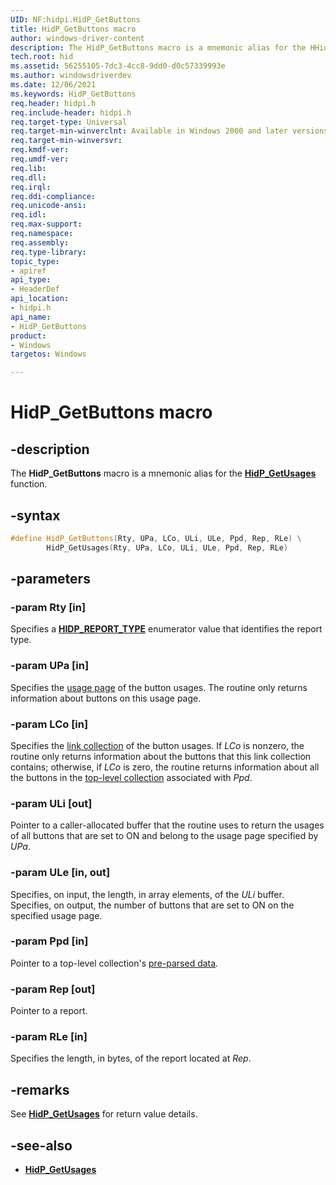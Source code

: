 ```yaml
---
UID: NF:hidpi.HidP_GetButtons
title: HidP_GetButtons macro
author: windows-driver-content
description: The HidP_GetButtons macro is a mnemonic alias for the HHidP_GetUsages function.
tech.root: hid
ms.assetid: 56255105-7dc3-4cc8-9dd0-d0c57339993e
ms.author: windowsdriverdev
ms.date: 12/06/2021
ms.keywords: HidP_GetButtons
req.header: hidpi.h
req.include-header: hidpi.h
req.target-type: Universal
req.target-min-winverclnt: Available in Windows 2000 and later versions of Windows.
req.target-min-winversvr:
req.kmdf-ver:
req.umdf-ver:
req.lib: 
req.dll:
req.irql: 
req.ddi-compliance:
req.unicode-ansi:
req.idl:
req.max-support:
req.namespace:
req.assembly:
req.type-library: 
topic_type: 
- apiref
api_type: 
- HeaderDef
api_location: 
- hidpi.h
api_name: 
- HidP_GetButtons
product: 
- Windows
targetos: Windows

---
```


# HidP_GetButtons macro

## -description

The **HidP_GetButtons** macro is a mnemonic alias for the [**HidP_GetUsages**](./nf-hidpi-hidp_getusages.md) function.

## -syntax

```cpp
#define HidP_GetButtons(Rty, UPa, LCo, ULi, ULe, Ppd, Rep, RLe) \
        HidP_GetUsages(Rty, UPa, LCo, ULi, ULe, Ppd, Rep, RLe)
```

## -parameters

### -param Rty [in]

Specifies a [**HIDP_REPORT_TYPE**](./ne-hidpi-_hidp_report_type.md) enumerator value that identifies the report type.

### -param UPa [in]

Specifies the [usage page](/windows-hardware/drivers/hid/hid-usages) of the button usages. The routine only returns information about buttons on this usage page.

### -param LCo [in]

Specifies the [link collection](/windows-hardware/drivers/hid/link-collections) of the button usages. If *LCo* is nonzero, the routine only returns information about the buttons that this link collection contains; otherwise, if *LCo* is zero, the routine returns information about all the buttons in the [top-level collection](/windows-hardware/drivers/hid/top-level-collections) associated with *Ppd*.

### -param ULi [out]

Pointer to a caller-allocated buffer that the routine uses to return the usages of all buttons that are set to ON and belong to the usage page specified by *UPa*.

### -param ULe [in, out]

Specifies, on input, the length, in array elements, of the *ULi* buffer. Specifies, on output, the number of buttons that are set to ON on the specified usage page.

### -param Ppd [in]

Pointer to a top-level collection's [pre-parsed data](/windows-hardware/drivers/hid/preparsed-data).

### -param Rep [out]

Pointer to a report.

### -param RLe [in]

Specifies the length, in bytes, of the report located at *Rep*.

## -remarks

See [**HidP_GetUsages**](./nf-hidpi-hidp_getusages.md) for return value details.

## -see-also

- [**HidP_GetUsages**](./nf-hidpi-hidp_getusages.md)